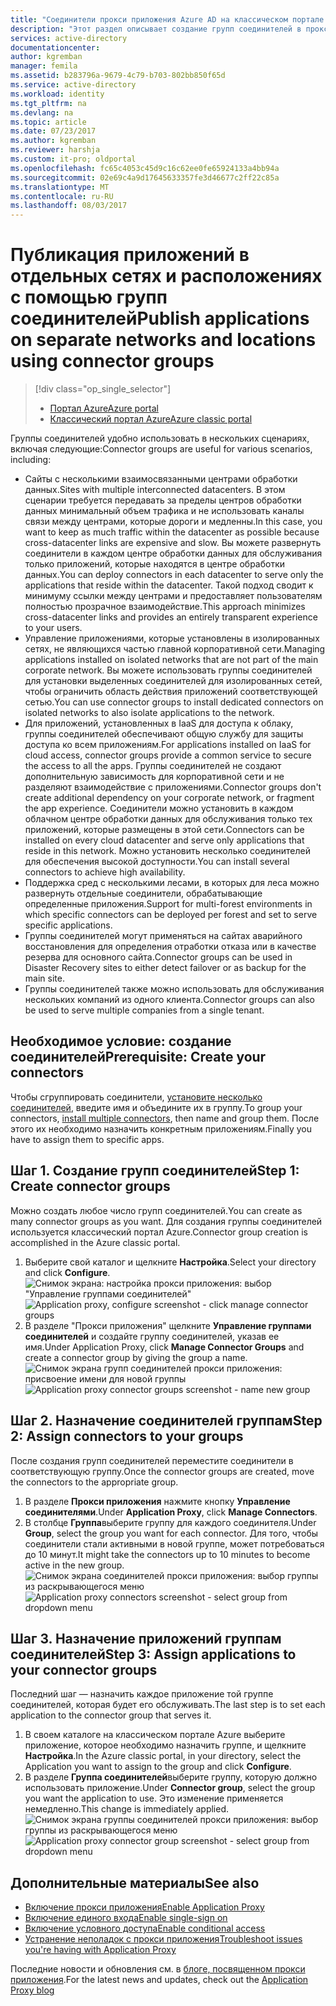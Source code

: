 ```yaml
---
title: "Соединители прокси приложения Azure AD на классическом портале | Документация Майкрософт"
description: "Этот раздел описывает создание групп соединителей в прокси приложения Azure AD и управление ими."
services: active-directory
documentationcenter: 
author: kgremban
manager: femila
ms.assetid: b283796a-9679-4c79-b703-802bb850f65d
ms.service: active-directory
ms.workload: identity
ms.tgt_pltfrm: na
ms.devlang: na
ms.topic: article
ms.date: 07/23/2017
ms.author: kgremban
ms.reviewer: harshja
ms.custom: it-pro; oldportal
ms.openlocfilehash: fc65c4053c45d9c16c62ee0fe65924133a4bb94a
ms.sourcegitcommit: 02e69c4a9d17645633357fe3d46677c2ff22c85a
ms.translationtype: MT
ms.contentlocale: ru-RU
ms.lasthandoff: 08/03/2017
---
```

# <a name="publish-applications-on-separate-networks-and-locations-using-connector-groups"></a><span data-ttu-id="82edd-103">Публикация приложений в отдельных сетях и расположениях с помощью групп соединителей</span><span class="sxs-lookup"><span data-stu-id="82edd-103">Publish applications on separate networks and locations using connector groups</span></span>
> [!div class="op_single_selector"]
> * [<span data-ttu-id="82edd-104">Портал Azure</span><span class="sxs-lookup"><span data-stu-id="82edd-104">Azure portal</span></span>](active-directory-application-proxy-connectors-azure-portal.md)
> * [<span data-ttu-id="82edd-105">Классический портал Azure</span><span class="sxs-lookup"><span data-stu-id="82edd-105">Azure classic portal</span></span>](active-directory-application-proxy-connectors.md)
>
>

<span data-ttu-id="82edd-106">Группы соединителей удобно использовать в нескольких сценариях, включая следующие:</span><span class="sxs-lookup"><span data-stu-id="82edd-106">Connector groups are useful for various scenarios, including:</span></span>

* <span data-ttu-id="82edd-107">Сайты с несколькими взаимосвязанными центрами обработки данных.</span><span class="sxs-lookup"><span data-stu-id="82edd-107">Sites with multiple interconnected datacenters.</span></span> <span data-ttu-id="82edd-108">В этом сценарии требуется передавать за пределы центров обработки данных минимальный объем трафика и не использовать каналы связи между центрами, которые дороги и медленны.</span><span class="sxs-lookup"><span data-stu-id="82edd-108">In this case, you want to keep as much traffic within the datacenter as possible because cross-datacenter links are expensive and slow.</span></span> <span data-ttu-id="82edd-109">Вы можете развернуть соединители в каждом центре обработки данных для обслуживания только приложений, которые находятся в центре обработки данных.</span><span class="sxs-lookup"><span data-stu-id="82edd-109">You can deploy connectors in each datacenter to serve only the applications that reside within the datacenter.</span></span> <span data-ttu-id="82edd-110">Такой подход сводит к минимуму ссылки между центрами и предоставляет пользователям полностью прозрачное взаимодействие.</span><span class="sxs-lookup"><span data-stu-id="82edd-110">This approach minimizes cross-datacenter links and provides an entirely transparent experience to your users.</span></span>
* <span data-ttu-id="82edd-111">Управление приложениями, которые установлены в изолированных сетях, не являющихся частью главной корпоративной сети.</span><span class="sxs-lookup"><span data-stu-id="82edd-111">Managing applications installed on isolated networks that are not part of the main corporate network.</span></span> <span data-ttu-id="82edd-112">Вы можете использовать группы соединителей для установки выделенных соединителей для изолированных сетей, чтобы ограничить область действия приложений соответствующей сетью.</span><span class="sxs-lookup"><span data-stu-id="82edd-112">You can use connector groups to install dedicated connectors on isolated networks to also isolate applications to the network.</span></span>
* <span data-ttu-id="82edd-113">Для приложений, установленных в IaaS для доступа к облаку, группы соединителей обеспечивают общую службу для защиты доступа ко всем приложениям.</span><span class="sxs-lookup"><span data-stu-id="82edd-113">For applications installed on IaaS for cloud access, connector groups provide a common service to secure the access to all the apps.</span></span> <span data-ttu-id="82edd-114">Группы соединителей не создают дополнительную зависимость для корпоративной сети и не разделяют взаимодействие с приложениями.</span><span class="sxs-lookup"><span data-stu-id="82edd-114">Connector groups don't create additional dependency on your corporate network, or fragment the app experience.</span></span> <span data-ttu-id="82edd-115">Соединители можно установить в каждом облачном центре обработки данных для обслуживания только тех приложений, которые размещены в этой сети.</span><span class="sxs-lookup"><span data-stu-id="82edd-115">Connectors can be installed on every cloud datacenter and serve only applications that reside in this network.</span></span> <span data-ttu-id="82edd-116">Можно установить несколько соединителей для обеспечения высокой доступности.</span><span class="sxs-lookup"><span data-stu-id="82edd-116">You can install several connectors to achieve high availability.</span></span>
* <span data-ttu-id="82edd-117">Поддержка сред с несколькими лесами, в которых для леса можно развернуть отдельные соединители, обрабатывающие определенные приложения.</span><span class="sxs-lookup"><span data-stu-id="82edd-117">Support for multi-forest environments in which specific connectors can be deployed per forest and set to serve specific applications.</span></span>
* <span data-ttu-id="82edd-118">Группы соединителей могут применяться на сайтах аварийного восстановления для определения отработки отказа или в качестве резерва для основного сайта.</span><span class="sxs-lookup"><span data-stu-id="82edd-118">Connector groups can be used in Disaster Recovery sites to either detect failover or as backup for the main site.</span></span>
* <span data-ttu-id="82edd-119">Группы соединителей также можно использовать для обслуживания нескольких компаний из одного клиента.</span><span class="sxs-lookup"><span data-stu-id="82edd-119">Connector groups can also be used to serve multiple companies from a single tenant.</span></span>

## <a name="prerequisite-create-your-connectors"></a><span data-ttu-id="82edd-120">Необходимое условие: создание соединителей</span><span class="sxs-lookup"><span data-stu-id="82edd-120">Prerequisite: Create your connectors</span></span>
<span data-ttu-id="82edd-121">Чтобы сгруппировать соединители, [установите несколько соединителей](active-directory-application-proxy-enable.md), введите имя и объедините их в группу.</span><span class="sxs-lookup"><span data-stu-id="82edd-121">To group your connectors, [install multiple connectors](active-directory-application-proxy-enable.md), then name and group them.</span></span> <span data-ttu-id="82edd-122">После этого их необходимо назначить конкретным приложениям.</span><span class="sxs-lookup"><span data-stu-id="82edd-122">Finally you have to assign them to specific apps.</span></span>

## <a name="step-1-create-connector-groups"></a><span data-ttu-id="82edd-123">Шаг 1. Создание групп соединителей</span><span class="sxs-lookup"><span data-stu-id="82edd-123">Step 1: Create connector groups</span></span>
<span data-ttu-id="82edd-124">Можно создать любое число групп соединителей.</span><span class="sxs-lookup"><span data-stu-id="82edd-124">You can create as many connector groups as you want.</span></span> <span data-ttu-id="82edd-125">Для создания группы соединителей используется классический портал Azure.</span><span class="sxs-lookup"><span data-stu-id="82edd-125">Connector group creation is accomplished in the Azure classic portal.</span></span>

1. <span data-ttu-id="82edd-126">Выберите свой каталог и щелкните **Настройка**.</span><span class="sxs-lookup"><span data-stu-id="82edd-126">Select your directory and click **Configure**.</span></span>  
    <span data-ttu-id="82edd-127">![Снимок экрана: настройка прокси приложения: выбор "Управление группами соединителей"](./media/active-directory-application-proxy-connectors/app_proxy_connectors_creategroup.png)</span><span class="sxs-lookup"><span data-stu-id="82edd-127">![Application proxy, configure screenshot - click manage connector groups](./media/active-directory-application-proxy-connectors/app_proxy_connectors_creategroup.png)</span></span>
2. <span data-ttu-id="82edd-128">В разделе "Прокси приложения" щелкните **Управление группами соединителей** и создайте группу соединителей, указав ее имя.</span><span class="sxs-lookup"><span data-stu-id="82edd-128">Under Application Proxy, click **Manage Connector Groups** and create a connector group by giving the group a name.</span></span>  
    <span data-ttu-id="82edd-129">![Снимок экрана групп соединителей прокси приложения: присвоение имени для новой группы](./media/active-directory-application-proxy-connectors/app_proxy_connectors_namegroup.png)</span><span class="sxs-lookup"><span data-stu-id="82edd-129">![Application proxy connector groups screenshot - name new group](./media/active-directory-application-proxy-connectors/app_proxy_connectors_namegroup.png)</span></span>

## <a name="step-2-assign-connectors-to-your-groups"></a><span data-ttu-id="82edd-130">Шаг 2. Назначение соединителей группам</span><span class="sxs-lookup"><span data-stu-id="82edd-130">Step 2: Assign connectors to your groups</span></span>
<span data-ttu-id="82edd-131">После создания групп соединителей переместите соединители в соответствующую группу.</span><span class="sxs-lookup"><span data-stu-id="82edd-131">Once the connector groups are created, move the connectors to the appropriate group.</span></span>

1. <span data-ttu-id="82edd-132">В разделе **Прокси приложения** нажмите кнопку **Управление соединителями**.</span><span class="sxs-lookup"><span data-stu-id="82edd-132">Under **Application Proxy**, click **Manage Connectors**.</span></span>
2. <span data-ttu-id="82edd-133">В столбце **Группа**выберите группу для каждого соединителя.</span><span class="sxs-lookup"><span data-stu-id="82edd-133">Under **Group**, select the group you want for each connector.</span></span> <span data-ttu-id="82edd-134">Для того, чтобы соединители стали активными в новой группе, может потребоваться до 10 минут.</span><span class="sxs-lookup"><span data-stu-id="82edd-134">It might take the connectors up to 10 minutes to become active in the new group.</span></span>  
    <span data-ttu-id="82edd-135">![Снимок экрана соединителей прокси приложения: выбор группы из раскрывающегося меню](./media/active-directory-application-proxy-connectors/app_proxy_connectors_connectorlist.png)</span><span class="sxs-lookup"><span data-stu-id="82edd-135">![Application proxy connectors screenshot - select group from dropdown menu](./media/active-directory-application-proxy-connectors/app_proxy_connectors_connectorlist.png)</span></span>

## <a name="step-3-assign-applications-to-your-connector-groups"></a><span data-ttu-id="82edd-136">Шаг 3. Назначение приложений группам соединителей</span><span class="sxs-lookup"><span data-stu-id="82edd-136">Step 3: Assign applications to your connector groups</span></span>
<span data-ttu-id="82edd-137">Последний шаг — назначить каждое приложение той группе соединителей, которая будет его обслуживать.</span><span class="sxs-lookup"><span data-stu-id="82edd-137">The last step is to set each application to the connector group that serves it.</span></span>

1. <span data-ttu-id="82edd-138">В своем каталоге на классическом портале Azure выберите приложение, которое необходимо назначить группе, и щелкните **Настройка**.</span><span class="sxs-lookup"><span data-stu-id="82edd-138">In the Azure classic portal, in your directory, select the Application you want to assign to the group and click **Configure**.</span></span>
2. <span data-ttu-id="82edd-139">В разделе **Группа соединителей**выберите группу, которую должно использовать приложение.</span><span class="sxs-lookup"><span data-stu-id="82edd-139">Under **Connector group**, select the group you want the application to use.</span></span> <span data-ttu-id="82edd-140">Это изменение применяется немедленно.</span><span class="sxs-lookup"><span data-stu-id="82edd-140">This change is immediately applied.</span></span>  
    <span data-ttu-id="82edd-141">![Снимок экрана группы соединителей прокси приложения: выбор группы из раскрывающегося меню](./media/active-directory-application-proxy-connectors/app_proxy_connectors_newgroup.png)</span><span class="sxs-lookup"><span data-stu-id="82edd-141">![Application proxy connector group screenshot - select group from dropdown menu](./media/active-directory-application-proxy-connectors/app_proxy_connectors_newgroup.png)</span></span>

## <a name="see-also"></a><span data-ttu-id="82edd-142">Дополнительные материалы</span><span class="sxs-lookup"><span data-stu-id="82edd-142">See also</span></span>
* [<span data-ttu-id="82edd-143">Включение прокси приложения</span><span class="sxs-lookup"><span data-stu-id="82edd-143">Enable Application Proxy</span></span>](active-directory-application-proxy-enable.md)
* [<span data-ttu-id="82edd-144">Включение единого входа</span><span class="sxs-lookup"><span data-stu-id="82edd-144">Enable single-sign on</span></span>](active-directory-application-proxy-sso-using-kcd.md)
* [<span data-ttu-id="82edd-145">Включение условного доступа</span><span class="sxs-lookup"><span data-stu-id="82edd-145">Enable conditional access</span></span>](active-directory-application-proxy-conditional-access.md)
* [<span data-ttu-id="82edd-146">Устранение неполадок с прокси приложения</span><span class="sxs-lookup"><span data-stu-id="82edd-146">Troubleshoot issues you're having with Application Proxy</span></span>](active-directory-application-proxy-troubleshoot.md)

<span data-ttu-id="82edd-147">Последние новости и обновления см. в [блоге, посвященном прокси приложения](http://blogs.technet.com/b/applicationproxyblog/).</span><span class="sxs-lookup"><span data-stu-id="82edd-147">For the latest news and updates, check out the [Application Proxy blog](http://blogs.technet.com/b/applicationproxyblog/)</span></span>
